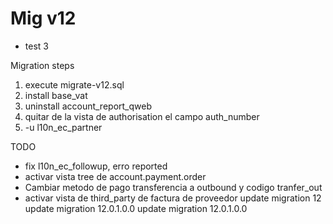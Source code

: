 # Mig  v12

* test 3

Migration steps

1. execute migrate-v12.sql
2. install base_vat
2. uninstall account_report_qweb
3. quitar de la vista de authorisation el campo auth_number
4. -u l10n_ec_partner



TODO

* fix l10n_ec_followup, erro reported
* activar vista tree de account.payment.order
* Cambiar metodo de pago transferencia a outbound y codigo tranfer_out
* activar vista de third_party de factura de proveedor
update  migration 12 
update  migration 12.0.1.0.0 
update  migration 12.0.1.0.0 
